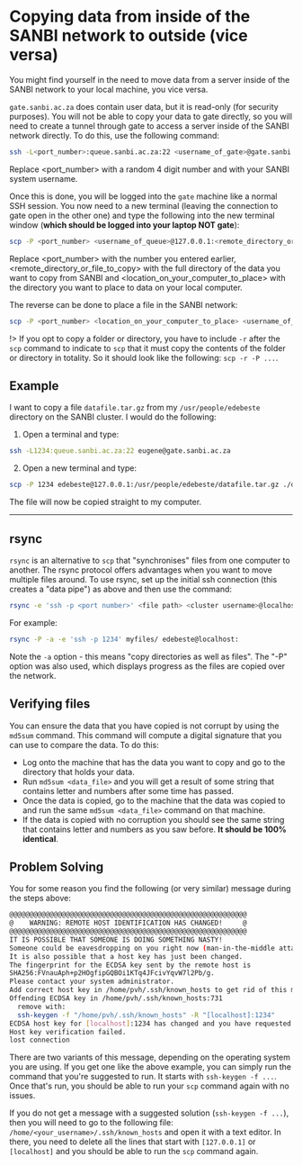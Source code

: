 # Copying data from inside of the SANBI network to outside (vice versa)

You might find yourself in the need to move data from a server inside of the SANBI network to your local machine, you vice versa.

`gate.sanbi.ac.za` does contain user data, but it is read-only (for security purposes). You will not be able to copy your data to gate directly, so you will need to create a tunnel through gate to access a server inside of the SANBI network directly. To do this, use the following command:

```bash
ssh -L<port_number>:queue.sanbi.ac.za:22 <username_of_gate>@gate.sanbi.ac.za
```
Replace <port_number> with a random 4 digit number and <username> with your SANBI system username.

Once this is done, you will be logged into the `gate` machine like a normal SSH session. You now need to a new terminal (leaving the connection to gate open in the other one) and type the following into the new terminal window (**which should be logged into your laptop NOT gate**):

```bash
scp -P <port_number> <username_of_queue>@127.0.0.1:<remote_directory_or_file_to_copy> <location_on_your_computer_to_place>
```
Replace <port_number> with the number you entered earlier, <remote_directory_or_file_to_copy> with the full directory of the data you want to copy from SANBI and <location_on_your_computer_to_place> with the directory you want to place to data on your local computer.

The reverse can be done to place a file in the SANBI network:

```bash
scp -P <port_number> <location_on_your_computer_to_place> <username_of_queue>@127.0.0.1:<remote_directory_or_file_to_copy>
````
!> If you opt to copy a folder or directory, you have to include `-r` after the `scp` command to indicate to `scp` that it must copy the contents of the folder or directory in totality. So it should look like the following: `scp -r -P ...`.

## Example

I want to copy a file `datafile.tar.gz` from my `/usr/people/edebeste` directory on the SANBI cluster. I would do the following:

1. Open a terminal and type:

```bash
ssh -L1234:queue.sanbi.ac.za:22 eugene@gate.sanbi.ac.za
```

2. Open a new terminal and type:

```bash
scp -P 1234 edebeste@127.0.0.1:/usr/people/edebeste/datafile.tar.gz ./datafile.tar.gz
```
The file will now be copied straight to my computer.

---

## rsync

`rsync` is an alternative to `scp` that "synchronises" files from one computer to another. The rsync protocol offers advantages when you want to move multiple files around. To use rsync, set up the initial ssh connection (this creates a "data pipe") as above and
then use the command:

```bash
rsync -e 'ssh -p <port number>' <file path> <cluster username>@localhost:
```

For example:

```bash
rsync -P -a -e 'ssh -p 1234' myfiles/ edebeste@localhost:
```

Note the `-a` option - this means "copy directories as well as files". The "-P" option was also used, which displays progress as the files are copied over the network.

## Verifying files

You can ensure the data that you have copied is not corrupt by using the `md5sum` command. This command will compute a digital signature that you can use to compare the data. To do this:

- Log onto the machine that has the data you want to copy and go to the directory that holds your data.
- Run `md5sum <data_file>` and you will get a result of some string that contains letter and numbers after some time has passed.
- Once the data is copied, go to the machine that the data was copied to and run the same `md5sum <data_file>` command on that machine.
- If the data is copied with no corruption you should see the same string that contains letter and numbers as you saw before. **It should be 100% identical**.

## Problem Solving

You for some reason you find the following (or very similar) message during the steps above:

```bash
@@@@@@@@@@@@@@@@@@@@@@@@@@@@@@@@@@@@@@@@@@@@@@@@@@@@@@@@@@@
@    WARNING: REMOTE HOST IDENTIFICATION HAS CHANGED!     @
@@@@@@@@@@@@@@@@@@@@@@@@@@@@@@@@@@@@@@@@@@@@@@@@@@@@@@@@@@@
IT IS POSSIBLE THAT SOMEONE IS DOING SOMETHING NASTY!
Someone could be eavesdropping on you right now (man-in-the-middle attack)!
It is also possible that a host key has just been changed.
The fingerprint for the ECDSA key sent by the remote host is
SHA256:FVnauAph+p2HOgfipGQBOi1KTq4JFcivYqvW7l2Pb/g.
Please contact your system administrator.
Add correct host key in /home/pvh/.ssh/known_hosts to get rid of this message.
Offending ECDSA key in /home/pvh/.ssh/known_hosts:731
  remove with:
  ssh-keygen -f "/home/pvh/.ssh/known_hosts" -R "[localhost]:1234"
ECDSA host key for [localhost]:1234 has changed and you have requested strict checking.
Host key verification failed.
lost connection
```

There are two variants of this message, depending on the operating system  you are using. If you get one like the above example, you can simply run the command that you're suggested to run. It starts with `ssh-keygen -f ...`. Once that's run, you should be able to run your `scp` command again with no issues.

If you do not get a message with a suggested solution (`ssh-keygen -f ...`), then you will need to go to the following file: `/home/<your_username>/.ssh/known_hosts` and open it with a text editor. In there, you need to delete all the lines that start with `[127.0.0.1]` or `[localhost]` and you should be able to run the `scp` command again.